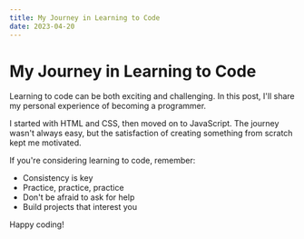 ```yaml
---
title: My Journey in Learning to Code
date: 2023-04-20
---
```


# My Journey in Learning to Code

Learning to code can be both exciting and challenging. In this post, I'll share my personal experience of becoming a programmer.

I started with HTML and CSS, then moved on to JavaScript. The journey wasn't always easy, but the satisfaction of creating something from scratch kept me motivated.

If you're considering learning to code, remember:

- Consistency is key
- Practice, practice, practice
- Don't be afraid to ask for help
- Build projects that interest you

Happy coding!

